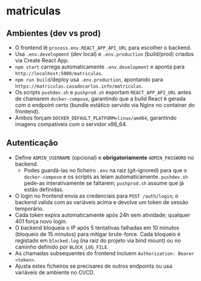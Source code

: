 # matriculas

## Ambientes (dev vs prod)

- O frontend lê `process.env.REACT_APP_API_URL` para escolher o backend.
- Usa `.env.development` (dev local) e `.env.production` (build/prod) criados via Create React App.
- `npm start` carrega automaticamente `.env.development` e aponta para `http://localhost:5000/matriculas`.
- `npm run build`/deploy usa `.env.production`, apontando para `https://matriculas.casadocarlos.info/matriculas`.
- Os scripts `pushdev.sh` e `pushprod.sh` exportam `REACT_APP_API_URL` antes de chamarem `docker-compose`, garantindo que a build React é gerada com o endpoint certo (bundle estático servido via Nginx no container do frontend).
- Ambos forçam `DOCKER_DEFAULT_PLATFORM=linux/amd64`, garantindo imagens compatíveis com o servidor x86_64.

## Autenticação

- Define `ADMIN_USERNAME` (opcional) e **obrigatoriamente** `ADMIN_PASSWORD` no backend.
  - Podes guardá-las no ficheiro `.env` na raiz (git-ignored) para que o `docker-compose` e os scripts as leiam automaticamente. `pushdev.sh` pede-as interativamente se faltarem; `pushprod.sh` assume que já estão definidas.
- O login no frontend envia as credenciais para `POST /auth/login`; o backend valida com as variáveis acima e devolve um token de sessão temporário.
- Cada token expira automaticamente após 24h sem atividade; qualquer 401 força novo login.
- O backend bloqueia o IP após 5 tentativas falhadas em 10 minutos (bloqueio de 15 minutos) para mitigar brute-force. Cada bloqueio é registado em `blocked.log` (na raiz do projeto via bind mount) ou no caminho definido por `BLOCK_LOG_FILE`.
- As chamadas subsequentes do frontend incluem `Authorization: Bearer <token>`.
- Ajusta estes ficheiros se precisares de outros endpoints ou usa variáveis de ambiente no CI/CD.
